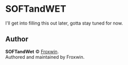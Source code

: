 # SOFTandWET

I'll get into filling this out later, gotta stay tuned for now.

## Author

**SOFTandWet** © [Froxwin](https://github.com/Froxwin).  
Authored and maintained by Froxwin.
